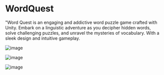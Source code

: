 # WordQuest
 "Word Quest is an engaging and addictive word puzzle game crafted with Unity. Embark on a linguistic adventure as you decipher hidden words, solve challenging puzzles, and unravel the mysteries of vocabulary. With a sleek design and intuitive gameplay.
 
![image](https://github.com/M3go2/WordQuest/assets/58921028/69618f67-d730-476a-9c33-e964167707e9)

![image](https://github.com/M3go2/WordQuest/assets/58921028/ea1e51f5-fbaa-457d-a02c-b1007114d8d4)

![image](https://github.com/M3go2/WordQuest/assets/58921028/c32004c2-6544-4e4e-b9c3-f3ceb77662f0)
